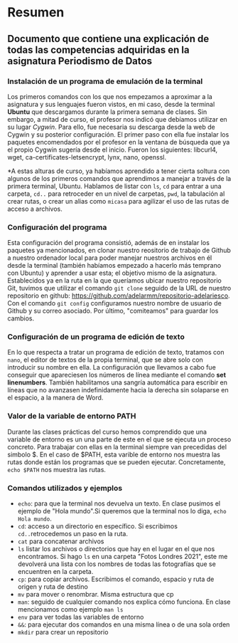# Resumen

## Documento que contiene una explicación de todas las competencias adquiridas en la asignatura Periodismo de Datos

### Instalación de un programa de emulación de la terminal



Los primeros comandos con los que nos empezamos a aproximar a la asignatura y sus lenguajes fueron vistos, en mi caso, desde la terminal **Ubuntu** que descargamos durante la primera semana de clases. Sin embargo, a mitad de curso, el profesor nos indicó que debíamos utilizar en su lugar *Cygwin*. Para ello, fue necesaria su descarga desde la web de Cygwin y su posterior configuración. El primer paso con ella fue instalar los paquetes encomendados por el profesor en la ventana de búsqueda que ya el propio Cygwin sugería desde el inicio. Fueron los siguientes: libcurl4, wget, ca-certificates-letsencrypt, lynx, nano, openssl.

*A estas alturas de curso, ya habíamos aprendido a tener cierta soltura con algunos de los primeros comandos que aprendimos a manejar a través de la primera terminal, Ubuntu. Hablamos de listar con `ls`, `cd` para entrar a una carpeta, `cd..` para retroceder en un nivel de carpetas, `pwd`, la tabulación al crear rutas, o crear un alias como `micasa` para agilizar el uso de las rutas de acceso a archivos. 

### Configuración del programa

Esta configuración del programa consistió, además de en instalar los paquetes ya mencionados, en clonar nuestro reositorio de trabajo de Github a nuestro ordenador local para poder manejar nuestros archivos en él desde la terminal (también habíamos empezado a hacerlo más temprano con Ubuntu) y aprender a usar esta; el objetivo mismo de la asignatura. Establecidos ya en la ruta en la que queríamos ubicar nuestro repositorio Git, tuvimos que utilizar el comando `git clone` seguido de la URL de nuestro repositorio en github: https://github.com/adelarmm/repositorio-adelariesco. Con el comando `git config` configuramos nuestro nombre de usuario de Github y su correo asociado. Por último, "comiteamos" para guardar los cambios.

### Configuración de un programa de edición de texto

En lo que respecta a tratar un programa de edición de texto, tratamos con `nano`, el editor de textos de la propia terminal, que se abre solo con introducir su nombre en ella. La configuración que llevamos a cabo fue conseguir que apareciesen los números de línea mediante el comando **set linenumbers**. También habilitamos una sangría automática para escribir en líneas que no avanzasen indefinidamente hacia la derecha sin solaparse en el espacio, a la manera de Word.


### Valor de la variable de entorno PATH

Durante las clases prácticas del curso hemos comprendido que una variable de entorno es un una parte de este en el que se ejecuta un proceso concreto. Para trabajar con ellas en la terminal siempre van precedidas del simbolo $. En el caso de $PATH, esta varible de entorno nos muestra las rutas donde están los programas que se pueden ejecutar. Concretamente, `echo $PATH` nos muestra las rutas.


### Comandos utilizados y ejemplos

- `echo`: para que la terminal nos devuelva un texto. En clase pusimos el ejemplo de "Hola mundo".Si queremos que la terminal nos lo diga, `echo Hola mundo`.
- `cd`: acceso a un directorio en específico. Si escribimos `cd..`retrocedemos un paso en la ruta.
- `cat` para concatenar archivos
- `ls` listar los archivos o directorios que hay en el lugar en el que nos encontramos. Si hago `ls` en una carpeta "Fotos Londres 2021", este me devolverá una lista con los nombres de todas las fotografías que se encuentren en la carpeta.
- `cp`: para copiar archivos. Escribimos el comando, espacio y ruta de origen y ruta de destino
- `mv` para mover o renombrar. Misma estructura que cp
- `man`: seguido de cualquier comando nos explica cómo funciona. En clase mencionamos como ejemplo `man ls` 
- `env` para ver todas las variables de entorno
- `&&`: para ejecutar dos comandos en una misma línea o de una sola orden
- `mkdir` para crear un repositorio
